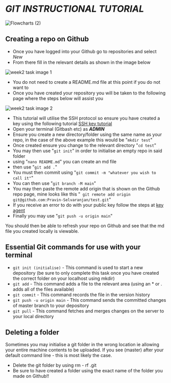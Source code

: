 # _**GIT INSTRUCTIONAL TUTORIAL**_

![Flowcharts (2)](https://user-images.githubusercontent.com/110179866/182137462-52b662d8-1976-4273-a137-51785226833e.jpeg)


## Creating a repo on Github

- Once you have logged into your Github go to repositories and select _New_
- From there fill in the relevant details as shown in the image below
  


![week2 task image 1](https://user-images.githubusercontent.com/110179866/182137500-08b3874c-9d57-481b-93db-bc971f3d2577.jpeg)



- You do not need to create a README.md file at this point if you do not want to
- Once you have created your repository you will be taken to the following page where the steps below will assist you
  


![week2 task image 2](https://user-images.githubusercontent.com/110179866/182137520-5763d085-2d9e-4797-828a-d1623cf3a934.jpeg)


- This tutorial will utilise the SSH protocol so ensure you have created a key using the following tutorial [SSH key tutorial](https://github.com/Pravin-Selvaranjan/Spartalearning/blob/main/Github%20setup%20using%20HTTPS%20and%20SSH.md)
- Open your terminal (Gitbash etc) as **_ADMIN_**
- Ensure you create a new directory/folder using the same name as your repo, in the case of the above example this would be "```mkdir test```"
- Once created ensure you change to the relevant directory "```cd test```"
- You may then use "```git init```" in order to initialise an empty repo in said folder
- using "```nano README.md```" you can create an md file
- then use "```git add .```" 
- You must then commit using "```git commit -m "whatever you wish to call it"```"
- You can then use "```git branch -M main```"
- You may then paste the remote add origin that is shown on the Github repo page, mine looks like this "``` git remote add origin git@github.com:Pravin-Selvaranjan/test.git```"
- If you receive an error to do with your public key follow the steps at [key agent](https://docs.github.com/en/authentication/connecting-to-github-with-ssh/generating-a-new-ssh-key-and-adding-it-to-the-ssh-agent)
- Finally you may use "```git push -u origin main```"

You should then be able to refresh your repo on Github and see that the md file you created locally is viewable.

## Essential Git commands for use with your terminal

- ```git init (initialise)``` - This command is used to start a new depository (be sure to only complete this task once you have created the correct folder on your localhost using mkdir)
- ```git add``` - This command adds a file to the relevant area (using an * or . adds all of the files available)
- ```git commit``` - This command records the file in the version history
- ```git push -u origin main``` - This command sends the committed changes of master branch to your depository
- ```git pull``` - This command fetches and merges changes on the server to your local directory

## Deleting a folder

Sometimes you may initialise a git folder in the wrong location ie allowing your entire machine contents to be uploaded. 
If you see (master) after your default command line - this is most likely the case.

- Delete the git folder by using rm - rf .git 
- Be sure to have created a folder using the exact name of the folder you made on Github!!
